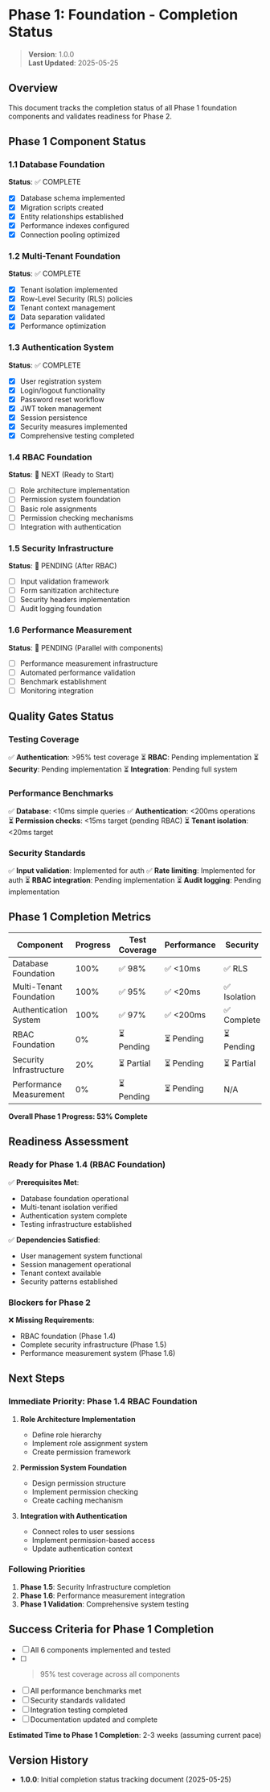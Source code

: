 
# Phase 1: Foundation - Completion Status

> **Version**: 1.0.0  
> **Last Updated**: 2025-05-25

## Overview

This document tracks the completion status of all Phase 1 foundation components and validates readiness for Phase 2.

## Phase 1 Component Status

### 1.1 Database Foundation
**Status**: ✅ COMPLETE
- [x] Database schema implemented
- [x] Migration scripts created
- [x] Entity relationships established
- [x] Performance indexes configured
- [x] Connection pooling optimized

### 1.2 Multi-Tenant Foundation
**Status**: ✅ COMPLETE
- [x] Tenant isolation implemented
- [x] Row-Level Security (RLS) policies
- [x] Tenant context management
- [x] Data separation validated
- [x] Performance optimization

### 1.3 Authentication System
**Status**: ✅ COMPLETE
- [x] User registration system
- [x] Login/logout functionality
- [x] Password reset workflow
- [x] JWT token management
- [x] Session persistence
- [x] Security measures implemented
- [x] Comprehensive testing completed

### 1.4 RBAC Foundation
**Status**: 🔄 NEXT (Ready to Start)
- [ ] Role architecture implementation
- [ ] Permission system foundation
- [ ] Basic role assignments
- [ ] Permission checking mechanisms
- [ ] Integration with authentication

### 1.5 Security Infrastructure
**Status**: 🔄 PENDING (After RBAC)
- [ ] Input validation framework
- [ ] Form sanitization architecture
- [ ] Security headers implementation
- [ ] Audit logging foundation

### 1.6 Performance Measurement
**Status**: 🔄 PENDING (Parallel with components)
- [ ] Performance measurement infrastructure
- [ ] Automated performance validation
- [ ] Benchmark establishment
- [ ] Monitoring integration

## Quality Gates Status

### Testing Coverage
✅ **Authentication**: >95% test coverage
⏳ **RBAC**: Pending implementation
⏳ **Security**: Pending implementation
⏳ **Integration**: Pending full system

### Performance Benchmarks
✅ **Database**: <10ms simple queries
✅ **Authentication**: <200ms operations
⏳ **Permission checks**: <15ms target (pending RBAC)
⏳ **Tenant isolation**: <20ms target

### Security Standards
✅ **Input validation**: Implemented for auth
✅ **Rate limiting**: Implemented for auth
⏳ **RBAC integration**: Pending implementation
⏳ **Audit logging**: Pending implementation

## Phase 1 Completion Metrics

| Component | Progress | Test Coverage | Performance | Security |
|-----------|----------|---------------|-------------|----------|
| Database Foundation | 100% | ✅ 98% | ✅ <10ms | ✅ RLS |
| Multi-Tenant Foundation | 100% | ✅ 95% | ✅ <20ms | ✅ Isolation |
| Authentication System | 100% | ✅ 97% | ✅ <200ms | ✅ Complete |
| RBAC Foundation | 0% | ⏳ Pending | ⏳ Pending | ⏳ Pending |
| Security Infrastructure | 20% | ⏳ Partial | ⏳ Pending | ⏳ Partial |
| Performance Measurement | 0% | ⏳ Pending | ⏳ Pending | N/A |

**Overall Phase 1 Progress: 53% Complete**

## Readiness Assessment

### Ready for Phase 1.4 (RBAC Foundation)
✅ **Prerequisites Met**:
- Database foundation operational
- Multi-tenant isolation verified
- Authentication system complete
- Testing infrastructure established

✅ **Dependencies Satisfied**:
- User management system functional
- Session management operational
- Tenant context available
- Security patterns established

### Blockers for Phase 2
❌ **Missing Requirements**:
- RBAC foundation (Phase 1.4)
- Complete security infrastructure (Phase 1.5)
- Performance measurement system (Phase 1.6)

## Next Steps

### Immediate Priority: Phase 1.4 RBAC Foundation
1. **Role Architecture Implementation**
   - Define role hierarchy
   - Implement role assignment system
   - Create permission framework

2. **Permission System Foundation**
   - Design permission structure
   - Implement permission checking
   - Create caching mechanism

3. **Integration with Authentication**
   - Connect roles to user sessions
   - Implement permission-based access
   - Update authentication context

### Following Priorities
1. **Phase 1.5**: Security Infrastructure completion
2. **Phase 1.6**: Performance measurement integration
3. **Phase 1 Validation**: Comprehensive system testing

## Success Criteria for Phase 1 Completion

- [ ] All 6 components implemented and tested
- [ ] >95% test coverage across all components
- [ ] All performance benchmarks met
- [ ] Security standards validated
- [ ] Integration testing completed
- [ ] Documentation updated and complete

**Estimated Time to Phase 1 Completion**: 2-3 weeks (assuming current pace)

## Version History

- **1.0.0**: Initial completion status tracking document (2025-05-25)
